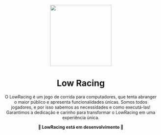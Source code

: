 <p align="center">
  <img src="https://cdn.discordapp.com/attachments/1268022237131444337/1268654864766861443/logo.png?ex=66ad366a&is=66abe4ea&hm=213cbed0cb90f0b829ff398b1070ebb55fbc06b8530b7c414cb8a551b22c4b5d&" width="200" />
</p>

<h1 align="center">
  Low Racing
</h1>

<p align="center">
O LowRacing é um jogo de corrida para computadores, que tenta abranger o maior público e apresenta funcionalidades únicas. Somos todos jogadores, e por isso sabemos as necessidades e como executá-las! Garantimos a dedicação e carinho para transformar o LowRacing em uma experiência única.
</p>

<p align="center">
<strong>🚧 LowRacing está em desenvolvimento 🚧</strong>
</p>
